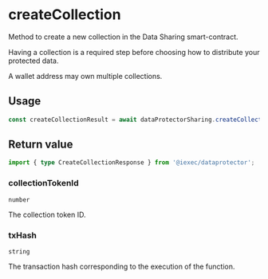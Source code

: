 # createCollection

Method to create a new collection in the Data Sharing smart-contract.

Having a collection is a required step before choosing how to distribute your
protected data.

A wallet address may own multiple collections.

## Usage

```js
const createCollectionResult = await dataProtectorSharing.createCollection();
```

## Return value

```ts
import { type CreateCollectionResponse } from '@iexec/dataprotector';
```

### collectionTokenId

`number`

The collection token ID.

### txHash

`string`

The transaction hash corresponding to the execution of the function.
